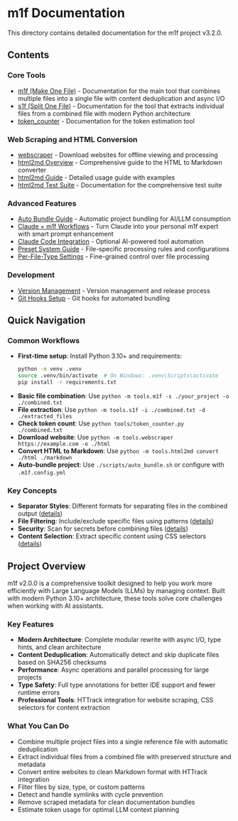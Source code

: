 # m1f Documentation

This directory contains detailed documentation for the m1f project v3.2.0.

## Contents

### Core Tools

- [m1f (Make One File)](01_m1f/00_m1f.md) - Documentation for the main tool that
  combines multiple files into a single file with content deduplication and
  async I/O
- [s1f (Split One File)](02_s1f/20_s1f.md) - Documentation for the tool that
  extracts individual files from a combined file with modern Python architecture
- [token_counter](99_misc/98_token_counter.md) - Documentation for the token
  estimation tool

### Web Scraping and HTML Conversion

- [webscraper](04_scrape/40_webscraper.md) - Download websites for offline
  viewing and processing
- [html2md Overview](03_html2md/30_html2md.md) - Comprehensive guide to the HTML
  to Markdown converter
- [html2md Guide](03_html2md/31_html2md_guide.md) - Detailed usage guide with
  examples
- [html2md Test Suite](03_html2md/33_html2md_test_suite.md) - Documentation for
  the comprehensive test suite

### Advanced Features

- [Auto Bundle Guide](01_m1f/20_auto_bundle_guide.md) - Automatic project
  bundling for AI/LLM consumption
- [Claude + m1f Workflows](01_m1f/30_claude_workflows.md) - Turn Claude into
  your personal m1f expert with smart prompt enhancement
- [Claude Code Integration](01_m1f/31_claude_code_integration.md) - Optional
  AI-powered tool automation
- [Preset System Guide](01_m1f/10_m1f_presets.md) - File-specific processing
  rules and configurations
- [Per-File-Type Settings](01_m1f/11_preset_per_file_settings.md) -
  Fine-grained control over file processing

### Development

- [Version Management](05_development/55_version_management.md) - Version management and release process
- [Git Hooks Setup](05_development/56_git_hooks_setup.md) - Git hooks for automated bundling

## Quick Navigation

### Common Workflows

- **First-time setup**: Install Python 3.10+ and requirements:
  ```bash
  python -m venv .venv
  source .venv/bin/activate  # On Windows: .venv\Scripts\activate
  pip install -r requirements.txt
  ```
- **Basic file combination**: Use
  `python -m tools.m1f -s ./your_project -o ./combined.txt`
- **File extraction**: Use
  `python -m tools.s1f -i ./combined.txt -d ./extracted_files`
- **Check token count**: Use `python tools/token_counter.py ./combined.txt`
- **Download website**: Use
  `python -m tools.webscraper https://example.com -o ./html`
- **Convert HTML to Markdown**: Use
  `python -m tools.html2md convert ./html ./markdown`
- **Auto-bundle project**: Use `./scripts/auto_bundle.sh` or configure with
  `.m1f.config.yml`

### Key Concepts

- **Separator Styles**: Different formats for separating files in the combined
  output ([details](01_m1f/00_m1f.md#separator-styles))
- **File Filtering**: Include/exclude specific files using patterns
  ([details](01_m1f/00_m1f.md#command-line-options))
- **Security**: Scan for secrets before combining files
  ([details](01_m1f/00_m1f.md#security-check))
- **Content Selection**: Extract specific content using CSS selectors
  ([details](03_html2md/30_html2md.md#content-selection))

## Project Overview

m1f v2.0.0 is a comprehensive toolkit designed to help you work more efficiently
with Large Language Models (LLMs) by managing context. Built with modern Python
3.10+ architecture, these tools solve core challenges when working with AI
assistants.

### Key Features

- **Modern Architecture**: Complete modular rewrite with async I/O, type hints,
  and clean architecture
- **Content Deduplication**: Automatically detect and skip duplicate files based
  on SHA256 checksums
- **Performance**: Async operations and parallel processing for large projects
- **Type Safety**: Full type annotations for better IDE support and fewer
  runtime errors
- **Professional Tools**: HTTrack integration for website scraping, CSS
  selectors for content extraction

### What You Can Do

- Combine multiple project files into a single reference file with automatic
  deduplication
- Extract individual files from a combined file with preserved structure and
  metadata
- Convert entire websites to clean Markdown format with HTTrack integration
- Filter files by size, type, or custom patterns
- Detect and handle symlinks with cycle prevention
- Remove scraped metadata for clean documentation bundles
- Estimate token usage for optimal LLM context planning
